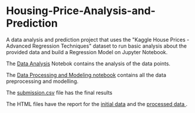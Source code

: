 # Housing-Price-Analysis-and-Prediction
A data analysis and prediction project that uses the "Kaggle House Prices - Advanced Regression Techniques" dataset to run basic analysis about the provided data and build a Regression Model on Jupyter Notebook.

The <a href="https://github.com/skp0111/Housing-Price-Analysis-and-Prediction/blob/main/Data%20Analysis.ipynb">Data Analysis</a> Notebok contains the analysis of the data points.

The <a href="https://github.com/skp0111/Housing-Price-Analysis-and-Prediction/blob/main/Data%20Processing%20and%20Modeling.ipynb">Data Processing and Modeling notebook<a> contains all the data preprocessing and modelling.

The <a href="https://github.com/skp0111/Housing-Price-Analysis-and-Prediction/blob/main/submission.csv">submission.csv</a> file has the final results

The HTML files have the report for the <a href="https://github.com/skp0111/Housing-Price-Analysis-and-Prediction/blob/main/report_initial_data.html">initial data</a> and the <a href="https://github.com/skp0111/Housing-Price-Analysis-and-Prediction/blob/main/report_processed_data.html">processed data </a> .
